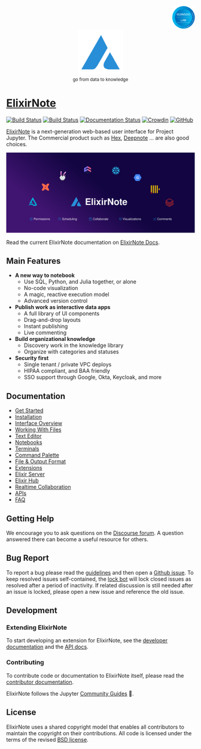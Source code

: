 <div align="right">
    <img src="https://raw.githubusercontent.com/ElixirNote/elixirnote/main/jupyterlab/staging/assets/guinsoolab-badge.png" width=60 alt="badge">
</div>
<div align="center">
    <img src="https://raw.githubusercontent.com/ElixirNote/elixirnote/main/jupyterlab/staging/assets/elixirnote2.svg" width=120 alt="logo" />
    <br />
    <small>go from data to knowledge</small>
</div>

# [ElixirNote](https://ciusji.gitbook.io/elixirnote/)

[![Build Status](https://github.com/jupyterlab/jupyterlab/workflows/Linux%20Tests/badge.svg)](https://github.com/jupyterlab/jupyterlab/actions?query=branch%3Amaster+workflow%3A%22Linux+Tests%22)
[![Build Status](https://github.com/jupyterlab/jupyterlab/workflows/Windows%20Tests/badge.svg)](https://github.com/jupyterlab/jupyterlab/actions?query=branch%3Amaster+workflow%3A%22Windows+Tests%22)
[![Documentation Status](https://readthedocs.org/projects/jupyterlab/badge/?version=stable)](http://jupyterlab.readthedocs.io/en/stable/)
[![Crowdin](https://badges.crowdin.net/jupyterlab/localized.svg)](https://crowdin.com/project/jupyterlab)
[![GitHub](https://img.shields.io/badge/issue_tracking-github-blue.svg)](https://github.com/jupyterlab/jupyterlab/issues)

[ElixirNote](https://github.com/ElixirNote/elixirnote/tags) is a next-generation web-based user interface for
Project Jupyter. The Commercial product such as [Hex](https://hex.tech/), [Deepnote](https://deepnote.com/) ... are also good choices.

![ecosystem](https://raw.githubusercontent.com/ElixirNote/elixirnote/main/jupyterlab/staging/assets/elixir-ecosystem-v2.svg)

Read the current ElixirNote documentation on [ElixirNote Docs](https://ciusji.gitbook.io/elixirnote/).

## Main Features

- **A new way to notebook**
  - Use SQL, Python, and Julia together, or alone
  - No-code visualization
  - A magic, reactive execution model
  - Advanced version control
- **Publish work as interactive data apps**
  - A full library of UI components
  - Drag-and-drop layouts
  - Instant publishing
  - Live commenting
- **Build organizational knowledge**
  - Discovery work in the knowledge library
  - Organize with categories and statuses
- **Security first**
  - Single tenant / private VPC deploys
  - HIPAA compliant, and BAA friendly
  - SSO support through Google, Okta, Keycloak, and more

## Documentation

- [Get Started](https://ciusji.gitbook.io/elixirnote/guides/get-started)
- [Installation](https://ciusji.gitbook.io/elixirnote/guides/installation)
- [Interface Overview](https://ciusji.gitbook.io/elixirnote/guides/interface-overview)
- [Working With Files](https://ciusji.gitbook.io/elixirnote/guides/working-with-files)
- [Text Editor](https://ciusji.gitbook.io/elixirnote/guides/text-editor)
- [Notebooks](https://ciusji.gitbook.io/elixirnote/guides/notebooks)
- [Terminals](https://ciusji.gitbook.io/elixirnote/guides/terminals)
- [Command Palette](https://ciusji.gitbook.io/elixirnote/guides/command-palette)
- [File & Output Format](https://ciusji.gitbook.io/elixirnote/guides/file-and-output-formats)
- [Extensions](https://ciusji.gitbook.io/elixirnote/guides/extensions)
- [Elixir Server](https://ciusji.gitbook.io/elixirnote/guides/elixirnote-server)
- [Elixir Hub](https://ciusji.gitbook.io/elixirnote/guides/elixirnote-hub)
- [Realtime Collaboration](https://ciusji.gitbook.io/elixirnote/guides/real-time-collaboration)
- [APIs](https://ciusji.gitbook.io/elixirnote/guides/apis)
- [FAQ](https://ciusji.gitbook.io/elixirnote/appendix/faq)

## Getting Help

We encourage you to ask questions on the [Discourse forum](https://github.com/orgs/ElixirNote/discussions). A question answered there can become a useful resource for others.

## Bug Report

To report a bug please read the [guidelines](https://github.com/ElixirNote/elixirnote/issues) and then open a [Github issue](https://github.com/ElixirNote/elixirnote/issues). To keep resolved issues self-contained, the [lock bot](https://github.com/apps/lock) will lock closed issues as resolved after a period of inactivity. If related discussion is still needed after an issue is locked, please open a new issue and reference the old issue.

## Development

### Extending ElixirNote

To start developing an extension for ElixirNote, see the [developer documentation](https://ciusji.gitbook.io/elixirnote/guides/extensions) and the [API docs](https://ciusji.gitbook.io/elixirnote/guides/apis).

### Contributing

To contribute code or documentation to ElixirNote itself, please read the [contributor documentation](https://github.com/ElixirNote/elixirnote/blob/main/CONTRIBUTING.md).

ElixirNote follows the Jupyter [Community Guides](https://jupyter.readthedocs.io/en/latest/community/content-community.html) 🌈.

## License

ElixirNote uses a shared copyright model that enables all contributors to maintain the
copyright on their contributions. All code is licensed under the terms of the revised [BSD license](https://github.com/ElixirNote/elixirnote/blob/main/LICENSE).
